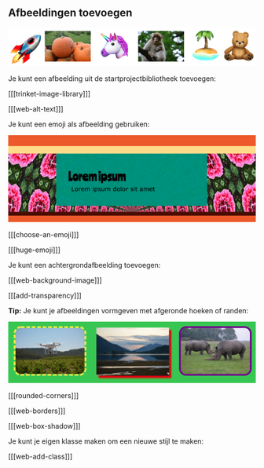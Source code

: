 ## Afbeeldingen toevoegen

![Voorbeelden van afbeeldingen en emoji in een overzicht.](images/image-emoji-strip.png)

Je kunt een afbeelding uit de startprojectbibliotheek toevoegen:

[[[trinket-image-library]]]

[[[web-alt-text]]]

Je kunt een emoji als afbeelding gebruiken:

![Een achtergrondafbeelding met een patroon. Het hoofdgedeelte heeft een semi-transparant effect, zodat de afbeelding erachter zichtbaar is.](images/background-image.png)

[[[choose-an-emoji]]]

[[[huge-emoji]]]

Je kunt een achtergrondafbeelding toevoegen:

[[[web-background-image]]]

[[[add-transparency]]]

**Tip:** Je kunt je afbeeldingen vormgeven met afgeronde hoeken of randen:

![Voorbeelden van afbeeldingen met stippellijnen of doorlopende randen, slagschaduw en afgeronde hoeken.](images/image-borders.png)

[[[rounded-corners]]]

[[[web-borders]]]

[[[web-box-shadow]]]

Je kunt je eigen klasse maken om een nieuwe stijl te maken:

[[[web-add-class]]]
